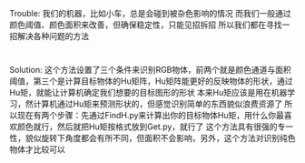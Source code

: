 Trouble:
我们的机器，比如小车，总是会碰到被杂色影响的情况
而我们一般通过颜色阈值、颜色面积来改善，但确保稳定性，只能见招拆招
所以我们都在寻找一招解决各种问题的方法
#
Solution:
这个方法设置了三个条件来识别RGB物体，前两个就是颜色通道与面积阈值，第三个是计算目标物体的Hu矩阵，Hu矩阵能更好的反映物体的形状，通过Hu矩，就能让计算机确定我们想要的目标图形的形状
本来Hu矩应该是用在机器学习，然计算机通过Hu矩来预测形状的，但感觉识别简单的东西貌似浪费资源了
所以现在有两个步骤：先通过FindH.py来计算出你的目标物体Hu矩，用什么你最喜欢颜色就行，然后就把Hu矩按格式放到Get.py，就行了
这个方法具有很强的专一性，貌似旋转下角度都会有所不同，但面积不会影响，另外，这个方法对识别纯色物体才比较可以
